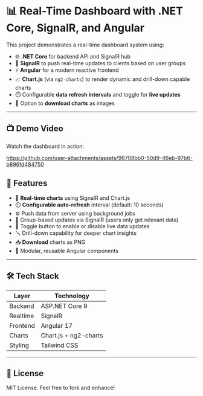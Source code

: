 # 📊 Real-Time Dashboard with .NET Core, SignalR, and Angular

This project demonstrates a real-time dashboard system using:

- 🌐 **.NET Core** for backend API and SignalR hub
- 🧭 **SignalR** to push real-time updates to clients based on user groups
- ⚡ **Angular** for a modern reactive frontend
- 📈 **Chart.js** (via `ng2-charts`) to render dynamic and drill-down capable charts
- ⏱️ Configurable **data refresh intervals** and toggle for **live updates**
- 💾 Option to **download charts** as images

---
## 📺 Demo Video

Watch the dashboard in action:

https://github.com/user-attachments/assets/96708bb0-50d9-46eb-97b6-b896fd484750

## 🚀 Features

- 🔄 **Real-time charts** using SignalR and Chart.js
- ⏲️ **Configurable auto-refresh** interval (default: 10 seconds)
- ⚙️ Push data from server using background jobs 
- 🧍 Group-based updates via SignalR (users only get relevant data)
- 🔁 Toggle button to enable or disable live data updates
- 🪛 Drill-down capability for deeper chart insights
- 📥 **Download** charts as PNG
- 🧱 Modular, reusable Angular components

---
## 🛠️ Tech Stack

| Layer       | Technology        |
|-------------|-------------------|
| Backend     | ASP.NET Core 9   |
| Realtime    | SignalR           |
| Frontend    | Angular 17      |
| Charts      | Chart.js + ng2-charts |
| Styling     | Tailwind CSS      |

---

## 📝 License

MIT License. Feel free to fork and enhance!


